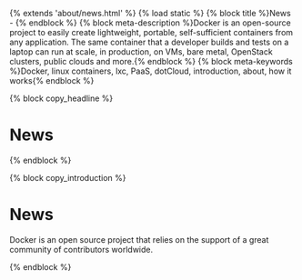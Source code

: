 {% extends 'about/news.html' %}
{% load static %}
{% block title %}News - {% endblock %}
{% block meta-description %}Docker is an open-source project to easily create lightweight, portable, self-sufficient containers from any application. The same container that a developer builds and tests on a laptop can run at scale, in production, on VMs, bare metal, OpenStack clusters, public clouds and more.{% endblock %}
{% block meta-keywords %}Docker, linux containers, lxc, PaaS, dotCloud, introduction, about, how it works{% endblock %}

{% block copy_headline %}
# News #
{% endblock %}

{% block copy_introduction %}

# News

Docker is an open source project that relies on the support of a great community of contributors worldwide.

{% endblock %}

